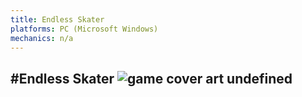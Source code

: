 ```yaml
---
title: Endless Skater
platforms: PC (Microsoft Windows)
mechanics: n/a
---
```

#Endless Skater
![game cover art](//images.igdb.com/igdb/image/upload/t_thumb/roccwcpxg1ilydfbtylr.jpg "Logo Title Text 1")
undefined
-
